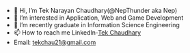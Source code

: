 - 👋 Hi, I’m Tek Narayan Chaudhary(@NepThunder aka Nep)
- 👀 I’m interested in Application, Web and Game Development
- 🌱 I’m recently graduate in Information Science Engineering
- 📫 How to reach me LinkedIn-[Tek Chaudhary
](https://www.linkedin.com/in/tek-narayan-chaudhary-4582b117a/)
- Email: tekchau21@gmail.com
<!---
NepThunder/NepThunder is a ✨ special ✨ repository because its `README.md` (this file) appears on your GitHub profile.
You can click the Preview link to take a look at your changes.
--->
